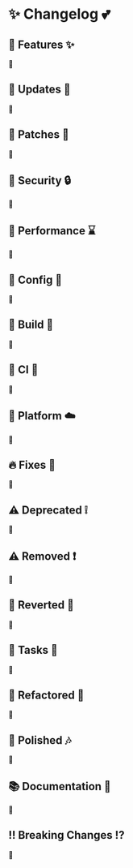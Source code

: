 # ✨ Changelog 💕

## 🎉 Features ✨

👀

## 🎉 Updates 🎊

👀

## 🎉 Patches 🎈

👀

## 🔑 Security 🔒

👀

## 🚀 Performance ⌛

👀

## 🏰 Config 🌈

👀

## 🏰 Build 🚧

👀

## 🏰 CI 🚧

👀

## 🏰 Platform ☁️

👀

## 🔥 Fixes 🐛

👀

## ⚠️ Deprecated ❕

👀

## ⚠️ Removed ❗

👀

## 💩 Reverted 🙈

👀

## 💎 Tasks 👻

👀

## 🎨 Refactored 💫

👀

## 🎨 Polished 🎶

👀

## 📚 Documentation 🔮

👀

## ‼️ Breaking Changes ⁉️

👀
